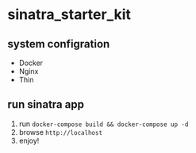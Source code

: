 # sinatra_starter_kit

## system configration
- Docker
- Nginx
- Thin

## run sinatra app

1. run `docker-compose build && docker-compose up -d`
2. browse `http://localhost`
3. enjoy!
